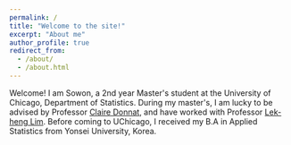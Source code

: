 ```yaml
---
permalink: /
title: "Welcome to the site!"
excerpt: "About me"
author_profile: true
redirect_from: 
  - /about/
  - /about.html
---
```


Welcome! I am Sowon, a 2nd year Master's student at the University of Chicago, Department of Statistics. During my master's, I am lucky to be advised by Professor [Claire Donnat](https://donnate.github.io/), and have worked with Professor [Lek-heng Lim](https://www.stat.uchicago.edu/~lekheng/). Before coming to UChicago, I received my B.A in Applied Statistics from Yonsei University, Korea.
